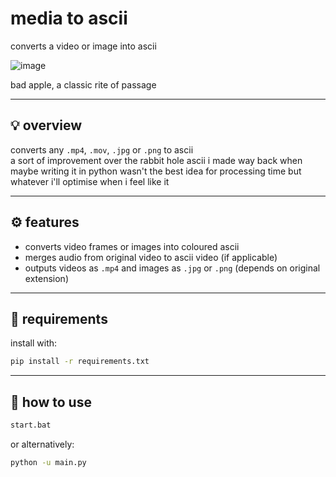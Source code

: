 # media to ascii

converts a video or image into ascii

![image](./__project_image__/image.png)

bad apple, a classic rite of passage

---

## 💡 overview

converts any `.mp4`, `.mov`, `.jpg` or `.png` to ascii  
a sort of improvement over the rabbit hole ascii i made way back when  
maybe writing it in python wasn't the best idea for processing time but whatever i'll optimise when i feel like it

---

## ⚙️ features

- converts video frames or images into coloured ascii
- merges audio from original video to ascii video (if applicable)
- outputs videos as `.mp4` and images as `.jpg` or `.png` (depends on original extension)

---

## 🧰 requirements

install with:

```bash
pip install -r requirements.txt
```

---

## 🚀 how to use

```bash
start.bat
```

or alternatively:

```bash
python -u main.py
```
